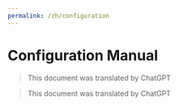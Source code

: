 ```yaml
---
permalink: /zh/configuration
---
```


# Configuration Manual
> This document was translated by ChatGPT

> This document was translated by ChatGPT
